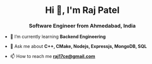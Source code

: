 <h1 align="center">Hi 👋, I'm Raj Patel</h1>
<h3 align="center">Software Engineer from Ahmedabad, India</h3>

- 🌱 I’m currently learning **Backend Engineering**

- 💬 Ask me about **C++, CMake, Nodejs, Expressjs, MongoDB, SQL**

- 📫 How to reach me **raj17ce@gmail.com**